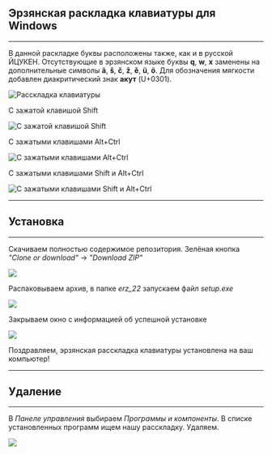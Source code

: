 ## Эрзянская раскладка клавиатуры для Windows

<hr>

В данной раскладке буквы расположены также, как и в русской ЙЦУКЕН. Отсутствующие в эрзянском языке буквы **q**, **w**, **x** заменены на дополнительные символы **ä**, **š**, **č**, **ž**, **ě**, **ü**, **ö**. Для обозначения мягкости добавлен диакритический знак **акут** (U+0301).

![Расскладка клавиатуры](https://docs.google.com/uc?id=1LiJy122haZtSbs_fsnVaFvtKN2ZefBDU)

С зажатой клавишой Shift

![С зажатой клавишой Shift](https://docs.google.com/uc?id=1DJ690twUYrBT41KU3n_0bPCvumVzSuiz)

С зажатыми клавишами Alt+Ctrl

![С зажатыми клавишами Alt+Ctrl](https://docs.google.com/uc?id=1n3DyjQSz30VK1Cy9VLUDRiNUMU5OmTgI)

С зажатыми клавишами Shift и Alt+Ctrl

![С зажатыми клавишами Shift и Alt+Ctrl](https://docs.google.com/uc?id=1NOl2jZTpEOo8X2KUk3eH3wNz0kBYrmjd)

<hr>

## Установка

<hr>


Скачиваем полностью содержимое репозитория. Зелёная кнопка *"Clone or download"* -> *"Download ZIP"* 

![](https://docs.google.com/uc?id=1ttkLq_sBzFaDNnVT2wP6As5pkYihOUwK)


Распаковываем архив, в папке *erz_22* запускаем файл *setup.exe*

![](https://docs.google.com/uc?id=1bETzyIvMLPe5s0ln592p32UmkC7oDvEA)

Закрываем окно с информацией об успешной установке

![](https://docs.google.com/uc?id=1iE1gU_72WVkNxtBHcJwfzMvq90R-Naks)

Поздравляем, эрзянская расскладка клавиатуры установлена на ваш компьютер!

<hr>

## Удаление

<hr>

В *Панеле управления* выбираем *Программы и компоненты*. В списке установленных программ ищем нашу расскладку. Удаляем.

![](https://docs.google.com/uc?id=1DErt-0HB3JvypUUE5itRFao42MT3td6K)
